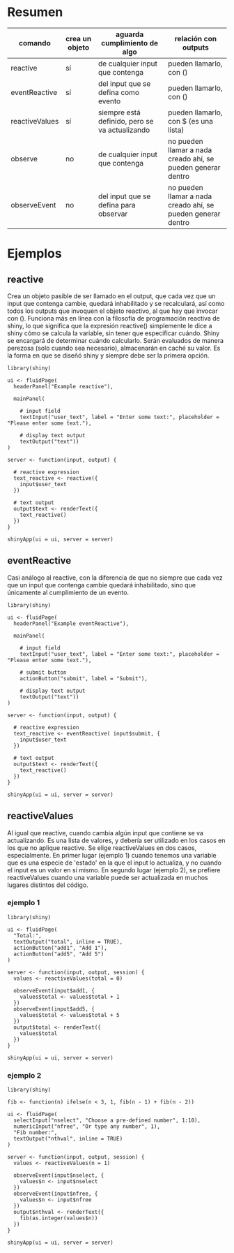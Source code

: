 # Resumen

| comando       | crea un objeto | aguarda cumplimiento de algo | relación con outputs |
| ------------- | -------------- | ---------------------------- | -------------------- |
| reactive  | sí   | de cualquier input que contenga                 | pueden llamarlo, con ()         |
| eventReactive  | sí   | del input que se defina como evento                 | pueden llamarlo, con ()         |
| reactiveValues  | sí   | siempre está definido, pero se va actualizando                 | pueden llamarlo, con $ (es una lista)         |
| observe  | no   | de cualquier input que contenga                 | no pueden llamar a nada creado ahí, se pueden generar dentro         |
| observeEvent  | no   | del input que se defina para observar                 | no pueden llamar a nada creado ahí, se pueden generar dentro         |


# Ejemplos

## reactive
Crea un objeto pasible de ser llamado en el output, que cada vez que un input que contenga cambie, quedará inhabilitado y se recalculará, así como todos los outputs que invoquen el objeto reactivo, al que hay que invocar con (). Funciona más en línea con la filosofía de programación reactiva de shiny, lo que significa que la expresión reactive() simplemente le dice a shiny cómo se calcula la variable, sin tener que especificar cuándo. Shiny se encargará de determinar cuándo calcularlo. Serán evaluados de manera perezosa (solo cuando sea necesario), almacenarán en caché su valor. Es la forma en que se diseñó shiny y siempre debe ser la primera opción.

```{r}
library(shiny)

ui <- fluidPage(
  headerPanel("Example reactive"),
  
  mainPanel(
    
    # input field
    textInput("user_text", label = "Enter some text:", placeholder = "Please enter some text."),
    
    # display text output
    textOutput("text"))
)

server <- function(input, output) {
  
  # reactive expression
  text_reactive <- reactive({
    input$user_text
  })
  
  # text output
  output$text <- renderText({
    text_reactive()
  })
}

shinyApp(ui = ui, server = server)
```

## eventReactive
Casi análogo al reactive, con la diferencia de que no siempre que cada vez que un input que contenga cambie quedará inhabilitado, sino que únicamente al cumplimiento de un evento.

```{r}
library(shiny)

ui <- fluidPage(
  headerPanel("Example eventReactive"),
  
  mainPanel(
    
    # input field
    textInput("user_text", label = "Enter some text:", placeholder = "Please enter some text."),

    # submit button
    actionButton("submit", label = "Submit"),
    
    # display text output
    textOutput("text"))
)

server <- function(input, output) {
  
  # reactive expression
  text_reactive <- eventReactive( input$submit, {
    input$user_text
  })
  
  # text output
  output$text <- renderText({
    text_reactive()
  })
}

shinyApp(ui = ui, server = server)
```

## reactiveValues
Al igual que reactive, cuando cambia algún input que contiene se va actualizando. Es una lista de valores, y debería ser utilizado en los casos en los que no aplique reactive. Se elige reactiveValues en dos casos, especialmente. En primer lugar (ejemplo 1) cuando tenemos una variable que es una especie de 'estado' en la que el input lo actualiza, y no cuando el input es un valor en sí mismo. En segundo lugar (ejemplo 2), se prefiere reactiveValues cuando una variable puede ser actualizada en muchos lugares distintos del código.

### ejemplo 1
```{r}
library(shiny)

ui <- fluidPage(
  "Total:",
  textOutput("total", inline = TRUE),
  actionButton("add1", "Add 1"),
  actionButton("add5", "Add 5")
)

server <- function(input, output, session) {
  values <- reactiveValues(total = 0)

  observeEvent(input$add1, {
    values$total <- values$total + 1
  })
  observeEvent(input$add5, {
    values$total <- values$total + 5
  })
  output$total <- renderText({
    values$total
  })
}

shinyApp(ui = ui, server = server)
```

### ejemplo 2
```{r}
library(shiny)

fib <- function(n) ifelse(n < 3, 1, fib(n - 1) + fib(n - 2))

ui <- fluidPage(
  selectInput("nselect", "Choose a pre-defined number", 1:10),
  numericInput("nfree", "Or type any number", 1),
  "Fib number:",
  textOutput("nthval", inline = TRUE)
)

server <- function(input, output, session) {
  values <- reactiveValues(n = 1)
  
  observeEvent(input$nselect, {
    values$n <- input$nselect
  })
  observeEvent(input$nfree, {
    values$n <- input$nfree
  })
  output$nthval <- renderText({
    fib(as.integer(values$n))
  })
}

shinyApp(ui = ui, server = server)
```


